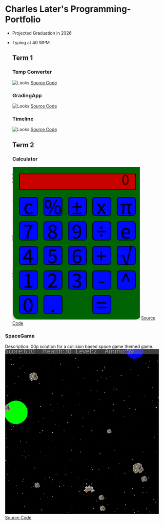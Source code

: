 # Charles Later's Programming-Portfolio
* Projected Graduation in 2026
* Typing at 40 WPM

  ## Term 1
  ### Temp Converter
  ![Looks]()
  [Source Code]()

  ### GradingApp
  ![Looks]()
  [Source Code]()

  ### Timeline
  ![Looks]()
  [Source Code]()

  ## Term 2
  ### Calculator
  ![Looks](https://github.com/charleslater/Programming-Portfolio/blob/main/images/Screenshot%202024-12-04%20at%2011.44.19%20AM.png)
  [Source Code](https://github.com/charleslater/Programming-Portfolio/tree/main/src/SpaceGame)
  
### SpaceGame
Description: 00p solution for a collision based space game themed game.
![Looks](https://github.com/charleslater/Programming-Portfolio/blob/main/images/Screenshot%202024-12-02%20at%2011.32.05%20AM.png)
[Source Code](https://github.com/charleslater/Programming-Portfolio/tree/main/src/SpaceGame)
